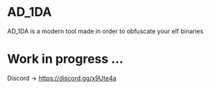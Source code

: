 # AD_1DA
AD_1DA is a modern tool made in order to obfuscate your elf binaries

# Work in progress ... 

Discord -> https://discord.gg/x9Ute4a
